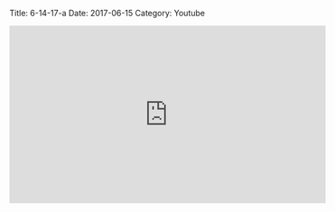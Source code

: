 Title: 6-14-17-a
Date: 2017-06-15
Category: Youtube

<iframe width="560" height="315" src="https://www.youtube.com/embed/IM5viCjjZLw" title="YouTube video player" frameborder="0" allow="accelerometer; autoplay; clipboard-write; encrypted-media; gyroscope; picture-in-picture" allowfullscreen></iframe>

